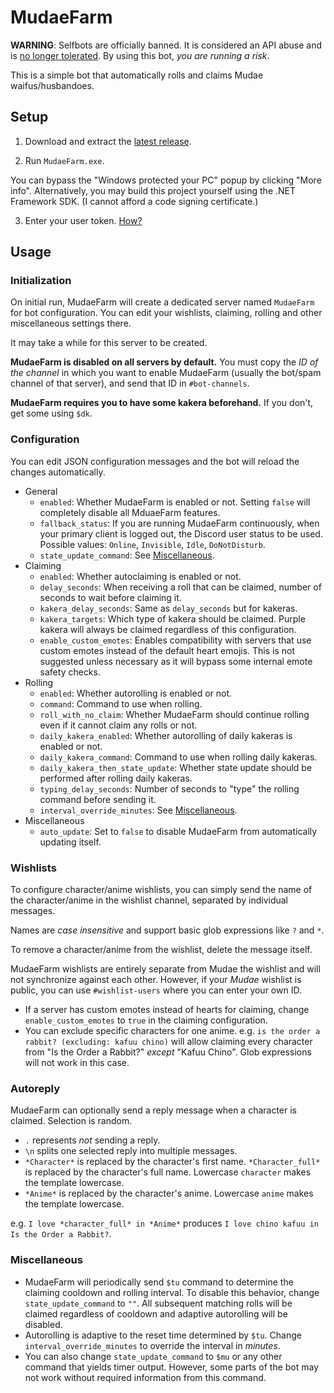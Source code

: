 # MudaeFarm

**WARNING**: Selfbots are officially banned. It is considered an API abuse and is [no longer tolerated](https://support.discordapp.com/hc/en-us/articles/115002192352-Automated-user-accounts-self-bots-). By using this bot, *you are running a risk*.

This is a simple bot that automatically rolls and claims Mudae waifus/husbandoes.

## Setup

1. Download and extract the [latest release](https://github.com/chiyadev/MudaeFarm/releases/latest/download/MudaeFarm.zip).

2. Run `MudaeFarm.exe`.

You can bypass the "Windows protected your PC" popup by clicking "More info". Alternatively, you may build this project yourself using the .NET Framework SDK. (I cannot afford a code signing certificate.)

3. Enter your user token. [How?](https://github.com/chiyadev/MudaeFarm/blob/master/User%20tokens.md)

## Usage

### Initialization

On initial run, MudaeFarm will create a dedicated server named `MudaeFarm` for bot configuration. You can edit your wishlists, claiming, rolling and other miscellaneous settings there.

It may take a while for this server to be created.

**MudaeFarm is disabled on all servers by default.** You must copy the *ID of the channel* in which you want to enable MudaeFarm (usually the bot/spam channel of that server), and send that ID in `#bot-channels`.

**MudaeFarm requires you to have some kakera beforehand.** If you don't, get some using `$dk`.

### Configuration

You can edit JSON configuration messages and the bot will reload the changes automatically.

- General
    - `enabled`: Whether MudaeFarm is enabled or not. Setting `false` will completely disable all MduaeFarm features.
    - `fallback_status`: If you are running MudaeFarm continuously, when your primary client is logged out, the Discord user status to be used. Possible values: `Online`, `Invisible`, `Idle`, `DoNotDisturb`.
    - `state_update_command`: See [Miscellaneous](#miscellaneous).
- Claiming
    - `enabled`: Whether autoclaiming is enabled or not.
    - `delay_seconds`: When receiving a roll that can be claimed, number of seconds to wait before claiming it.
    - `kakera_delay_seconds`: Same as `delay_seconds` but for kakeras.
    - `kakera_targets`: Which type of kakera should be claimed. Purple kakera will always be claimed regardless of this configuration.
    - `enable_custom_emotes`: Enables compatibility with servers that use custom emotes instead of the default heart emojis. This is not suggested unless necessary as it will bypass some internal emote safety checks.
- Rolling
    - `enabled`: Whether autorolling is enabled or not.
    - `command`: Command to use when rolling.
    - `roll_with_no_claim`: Whether MudaeFarm should continue rolling even if it cannot claim any rolls or not.
    - `daily_kakera_enabled`: Whether autorolling of daily kakeras is enabled or not.
    - `daily_kakera_command`: Command to use when rolling daily kakeras.
    - `daily_kakera_then_state_update`: Whether state update should be performed after rolling daily kakeras.
    - `typing_delay_seconds`: Number of seconds to "type" the rolling command before sending it.
    - `interval_override_minutes`: See [Miscellaneous](#miscellaneous).
- Miscellaneous
    - `auto_update`: Set to `false` to disable MudaeFarm from automatically updating itself.

### Wishlists

To configure character/anime wishlists, you can simply send the name of the character/anime in the wishlist channel, separated by individual messages.

Names are *case insensitive* and support basic glob expressions like `?` and `*`.

To remove a character/anime from the wishlist, delete the message itself.

MudaeFarm wishlists are entirely separate from Mudae the wishlist and will not synchronize against each other. However, if your *Mudae* wishlist is public, you can use `#wishlist-users` where you can enter your own ID.

- If a server has custom emotes instead of hearts for claiming, change `enable_custom_emotes` to `true` in the claiming configuration.
- You can exclude specific characters for one anime. e.g. `is the order a rabbit? (excluding: kafuu chino)` will allow claiming every character from "Is the Order a Rabbit?" *except* "Kafuu Chino". Glob expressions will not work in this case.

### Autoreply

MudaeFarm can optionally send a reply message when a character is claimed. Selection is random.

- `.` represents *not* sending a reply.
- `\n` splits one selected reply into multiple messages.
- `*Character*` is replaced by the character's first name. `*Character_full*` is replaced by the character's full name. Lowercase `character` makes the template lowercase.
- `*Anime*` is replaced by the character's anime. Lowercase `anime` makes the template lowercase.

e.g. `I love *character_full* in *Anime*` produces `I love chino kafuu in Is the Order a Rabbit?`.

### Miscellaneous

- MudaeFarm will periodically send `$tu` command to determine the claiming cooldown and rolling interval. To disable this behavior, change `state_update_command` to `""`. All subsequent matching rolls will be claimed regardless of cooldown and adaptive autorolling will be disabled.
- Autorolling is adaptive to the reset time determined by `$tu`. Change `interval_override_minutes` to override the interval in *minutes*.
- You can also change `state_update_command` to `$mu` or any other command that yields timer output. However, some parts of the bot may not work without required information from this command.
